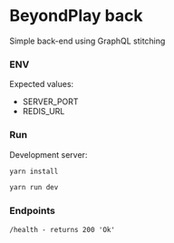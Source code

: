 # BeyondPlay back

Simple back-end using GraphQL stitching 

### ENV

Expected values:

  - SERVER_PORT
  - REDIS_URL

### Run

Development server:

```bash
yarn install

yarn run dev
```

### Endpoints
`
/health - returns 200 'Ok'
`
